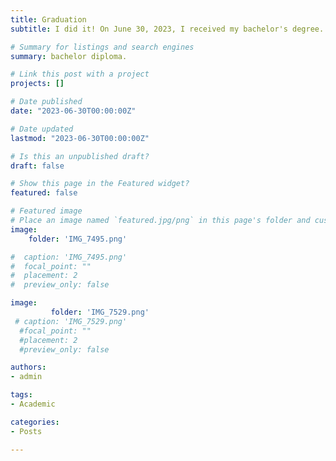 ```yaml
---
title: Grаduation
subtitle: I did it! On June 30, 2023, I received my bachelor's degree. The 4-year journey has been completed! New beginnings and achievements are ahead!

# Summary for listings and search engines
summary: bachelor diploma.

# Link this post with a project
projects: []

# Date published
date: "2023-06-30T00:00:00Z"

# Date updated
lastmod: "2023-06-30T00:00:00Z"

# Is this an unpublished draft?
draft: false

# Show this page in the Featured widget?
featured: false

# Featured image
# Place an image named `featured.jpg/png` in this page's folder and customize its options here.
image:
    folder: 'IMG_7495.png'

#  caption: 'IMG_7495.png'
#  focal_point: ""
#  placement: 2
#  preview_only: false

image:
         folder: 'IMG_7529.png'
 # caption: 'IMG_7529.png'
  #focal_point: ""
  #placement: 2
  #preview_only: false

authors:
- admin

tags:
- Academic

categories:
- Posts

---
```


